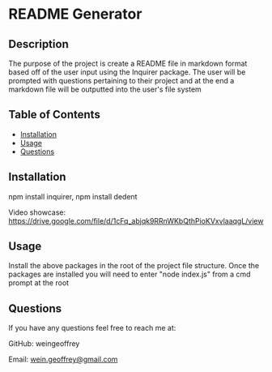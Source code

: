 # README Generator

## Description

The purpose of the project is create a README file in markdown format based off of the user input using the Inquirer package. The user will be prompted with questions pertaining to their project and at the end a markdown file will be outputted into the user's file system

## Table of Contents

* [Installation](#installation)
* [Usage](#usage)
* [Questions](#questions)

## Installation
npm install inquirer, npm install dedent

Video showcase: https://drive.google.com/file/d/1cFq_abjqk9RRnWKbQthPioKVxvlaaqgL/view

## Usage
Install the above packages in the root of the project file structure. Once the packages are installed you will need to enter "node index.js" from a cmd prompt at the root

## Questions

If you have any questions feel free to reach me at:

GitHub: weingeoffrey

Email: wein.geoffrey@gmail.com
